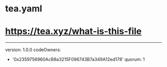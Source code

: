 # tea.yaml
# https://tea.xyz/what-is-this-file
---
version: 1.0.0
codeOwners:
  - '0x2359756960AcB8a3215F096743B7a349A12ed178'
quorum: 1
